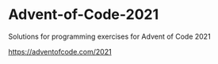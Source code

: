 # Advent-of-Code-2021

Solutions for programming exercises for Advent of Code 2021

https://adventofcode.com/2021